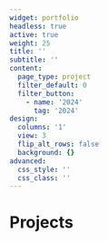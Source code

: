 ```yaml
---
widget: portfolio
headless: true
active: true
weight: 25
title: ''
subtitle: ''
content:
  page_type: project
  filter_default: 0
  filter_button:
    - name: '2024'
      tag: '2024'
design:
  columns: '1'
  view: 3
  flip_alt_rows: false
  background: {}
advanced:
  css_style: ''
  css_class: ''
---
```

# Projects
